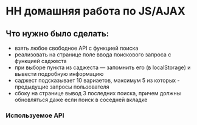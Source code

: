 # HH домашняя работа по JS/AJAX
## Что нужно было сделать:
* взять любое свободное API с функцией поиска
* реализовать на странице поле ввода поискового запроса с функцией саджеста
* при выборе пункта из саджеста — запомнить его (в localStorage) и вывести подробную информацию
* саджест подсказывает 10 вариаетов, максимум 5 из которых - предыдущие запросы пользователя
* сбоку на странице вывод 3 последних поиска, причем должны обновляться даже если поиск в соседней вкладке


### Используемое API 
